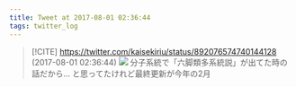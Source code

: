 ```yaml
---
title: Tweet at 2017-08-01 02:36:44
tags: twitter_log
---
```


> [!CITE] https://twitter.com/kaisekiriu/status/892076574740144128 (2017-08-01 02:36:44)
> ![](https://twitter.com/kaisekiriu/status/892076574740144128)
> 分子系統で「六脚類多系統説」が出てた時の話だから…
> と思ってたけれど最終更新が今年の2月
